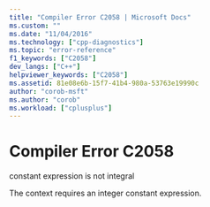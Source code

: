 ```yaml
---
title: "Compiler Error C2058 | Microsoft Docs"
ms.custom: ""
ms.date: "11/04/2016"
ms.technology: ["cpp-diagnostics"]
ms.topic: "error-reference"
f1_keywords: ["C2058"]
dev_langs: ["C++"]
helpviewer_keywords: ["C2058"]
ms.assetid: 81e08e6b-15f7-41b4-980a-53763e19990c
author: "corob-msft"
ms.author: "corob"
ms.workload: ["cplusplus"]
---
```

# Compiler Error C2058
constant expression is not integral  
  
 The context requires an integer constant expression.
